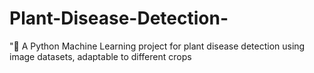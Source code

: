 # Plant-Disease-Detection-
"🌿 A Python Machine Learning project for plant disease detection using image datasets, adaptable to different crops
